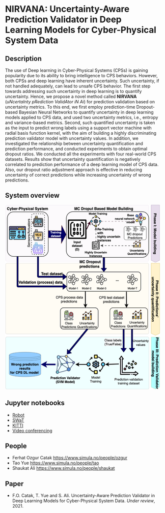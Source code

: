 # NIRVANA: Uncertainty-Aware Prediction Validator in Deep Learning Models for Cyber-Physical System Data

## Description
The use of Deep learning in Cyber-Physical Systems (CPSs) is gaining popularity due to its ability to bring intelligence to CPS behaviors. However, both CPSs and deep learning have inherent uncertainty. Such uncertainty, if not handled adequately, can lead to unsafe CPS behavior. The first step towards addressing such uncertainty in deep learning is to quantify uncertainty. Hence, we propose a novel method called **NIRVANA** (*uNcertaInty pRediction ValidAtor iN Ai*) for prediction validation based on uncertainty metrics. To this end, we first employ prediction-time Dropout-based Bayesian Neural Networks to quantify uncertainty in deep learning models applied to CPS data, and used two uncertainty metrics, i.e., entropy and variance-based metrics. Second, such quantified uncertainty is taken as the input to predict wrong labels using a support vector machine with radial basis function kernel, with the aim of building a highly discriminating prediction validator model with uncertainty values. In addition, we investigated the relationship between uncertainty quantification and prediction performance, and conducted experiments to obtain optimal dropout ratios. We conducted all the experiments with four real-world CPS datasets. Results show that uncertainty quantification is negatively correlated to prediction performance of a deep learning model of CPS data. Also, our dropout ratio adjustment approach is effective in reducing uncertainty of correct predictions while increasing uncertainty of wrong predictions.

## System overview
<img src="https://raw.githubusercontent.com/Simula-COMPLEX/nirvana/main/desc_imgs/system_overview.png" width="524" height="600">

## Jupyter notebooks
- [Robot](https://github.com/Simula-COMPLEX/nirvana/blob/main/robot-uncertainty-v2.ipynb)
- [SWaT](https://github.com/Simula-COMPLEX/nirvana/blob/main/swat-v2.ipynb)
- [KITTI](https://github.com/Simula-COMPLEX/nirvana/blob/main/KITTI-v2.ipynb)
- [Video conferencing](https://github.com/Simula-COMPLEX/nirvana/blob/main/Video%20conferencing-v2.ipynb)

## People
* Ferhat Ozgur Catak https://www.simula.no/people/ozgur
* Tao Yue https://www.simula.no/people/tao
* Shaukat Ali https://www.simula.no/people/shaukat

## Paper
* F.O. Catak, T. Yue and S. Ali. Uncertainty-Aware Prediction Validator in Deep Learning Models for Cyber-Physical System Data. *Under review*, 2021.